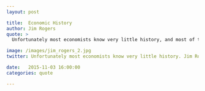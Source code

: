 ```yaml
---
layout: post

title:  Economic History
author: Jim Rogers
quote: >
  Unfortunately most economists know very little history, and most of them know very little economics, it turns out.

image: /images/jim_rogers_2.jpg
twitter: Unfortunately most economists know very little history. Jim Rogers http://quotes.stockflare.com/

date:   2015-11-03 16:00:00
categories: quote

---
```


